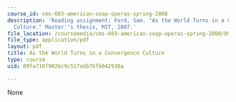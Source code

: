```yaml
---
course_id: cms-603-american-soap-operas-spring-2008
description: 'Reading assignment: Ford, Sam. "As the World Turns in a Convergence
  Culture." Master''s thesis, MIT, 2007.'
file_location: /coursemedia/cms-603-american-soap-operas-spring-2008/89fa716f902bc9c517adb7bfb042930a_samford2007.pdf
file_type: application/pdf
layout: pdf
title: As the World Turns in a Convergence Culture
type: course
uid: 89fa716f902bc9c517adb7bfb042930a

---
```

None